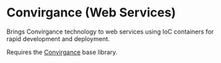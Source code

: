 # Convirgance (Web Services)

Brings Convirgance technology to web services using IoC containers for rapid development and deployment.

Requires the [Convirgance](https://github.com/InvirganceOpenSource/convirgance/) base library.
